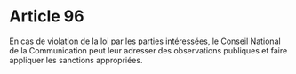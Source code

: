 # Article 96

En cas de violation de la loi par les parties intéressées, le Conseil National de la Communication peut leur adresser des observations publiques et faire appliquer les sanctions appropriées.